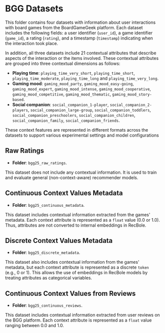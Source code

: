 # BGG Datasets

This folder contains four datasets with information about user interactions with board games from the BoardGameGeek platform. Each dataset includes the following fields: a user identifier (`user_id`), a game identifier (`game_id`), a rating (`rating`), and a timestamp (`timestamp`) indicating when the interaction took place.

In addition, all three datasets include 21 contextual attributes that describe aspects of the interaction or the items involved. These contextual attributes are grouped into three contextual dimensions as follows:

- **Playing time**: `playing_time_very_short`, `playing_time_short`, `playing_time_moderate`, `playing_time_long` and `playing_time_very_long`.
- **Gaming mood**: `gaming_mood_party`, `gaming_mood_easy-going`, `gaming_mood_expert`, `gaming_mood_intense`, `gaming_mood_cooperative`, `gaming_mood_competitive`, `gaming_mood_thematic`, `gaming_mood_story-based`.
- **Social companion**: `social_companion_1-player`, `social_companion_2-players`, `social_companion_large-group`, `social_companion_toddlers`, `social_companion_preschoolers`, `social_companion_children`, `social_companion_family`, `social_companion_friends`.

These context features are represented in different formats across the datasets to support various experimental settings and model configurations

## Raw Ratings

- **Folder**: `bgg25_raw_ratings`. 

This dataset does not include any contextual information. It is used to train and evaluate general (non-context-aware) recommender models.

## Continuous Context Values Metadata

- **Folder**: `bgg25_continuous_metadata`. 

This dataset includes contextual information extracted from the games' metadata. Each context attribute is represented as a `float` value (0.0 or 1.0). Thus, attributes are not converted to internal embeddings in RecBole.

## Discrete Context Values Metadata

- **Folder**: `bgg25_discrete_metadata`. 

This dataset also includes contextual information from the games' metadata, but each context attribute is represented as a discrete `token` (e.g., 0 or 1). This allows the use of embeddings in RecBole models by treating attributes as categorical variables.

## Continuous Context Values from Reviews

- **Folder**: `bgg25_continuous_reviews`. 

This dataset includes contextual information extracted from user reviews on the BGG platform. Each context attribute is represented as a `float` value ranging between 0.0 and 1.0.
